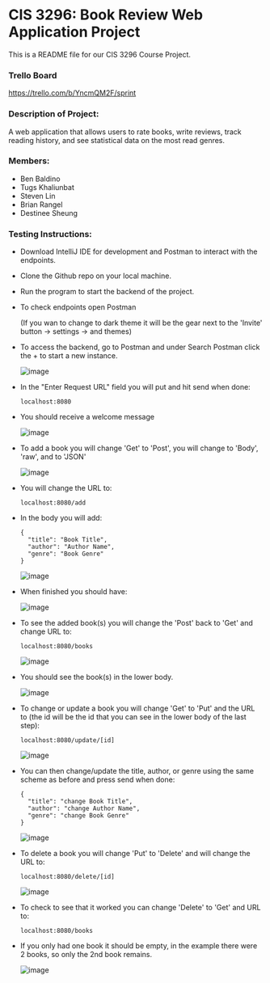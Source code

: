 # CIS 3296: Book Review Web Application Project

This is a README file for our CIS 3296 Course Project.

### Trello Board
https://trello.com/b/YncmQM2F/sprint

### Description of Project:
A web application that allows users to rate books, write reviews, track reading history, and see statistical data on the most read genres.

### Members:
* Ben Baldino
* Tugs Khaliunbat
* Steven Lin
* Brian Rangel
* Destinee Sheung

### Testing Instructions:
* Download IntelliJ IDE for development and Postman to interact with the endpoints.
* Clone the Github repo on your local machine.
* Run the program to start the backend of the project.
* To check endpoints open Postman
  
  (If you wan to change to dark theme it will be the gear next to the 'Invite' button -> settings -> and themes)
      
* To access the backend, go to Postman and under Search Postman click the + to start a new instance.

    ![image](https://user-images.githubusercontent.com/112522605/199356570-b4e6bf70-cd71-4223-b407-ac5bc21c43ed.png)

* In the "Enter Request URL" field you will put and hit send when done:
  ```
  localhost:8080
  ```
* You should receive a welcome message 

    ![image](https://user-images.githubusercontent.com/112522605/199356380-aa5bcfc0-d73b-4543-9c70-20ef2765141c.png)

* To add a book you will change 'Get' to 'Post', you will change to 'Body', 'raw', and to 'JSON'

    ![image](https://user-images.githubusercontent.com/112522605/199357210-9b1e592e-fbea-45be-8ad8-32081fb57145.png)

* You will change the URL to:
  ```
  localhost:8080/add
  ```
* In the body you will add:
  ```
  {
    "title": "Book Title",
    "author": "Author Name",
    "genre": "Book Genre"
  }
  ```
  
    ![image](https://user-images.githubusercontent.com/112522605/199357700-498068b6-8af2-4b34-90eb-48698a453a0f.png)

* When finished you should have:

    ![image](https://user-images.githubusercontent.com/112522605/199357792-1449e7a6-74d5-47fd-ac7a-c4b3bfb94347.png)
    
* To see the added book(s) you will change the 'Post' back to 'Get' and change URL to:
  ```
  localhost:8080/books
  ```
    ![image](https://user-images.githubusercontent.com/112522605/199358880-ef15dcaf-fa9f-4f99-86df-512690d85be6.png)
* You should see the book(s) in the lower body.

    ![image](https://user-images.githubusercontent.com/112522605/199359037-465c87c4-dcc1-42c9-95f3-d6b2d9f7a62a.png)
* To change or update a book you will change 'Get' to 'Put' and the URL to (the id will be the id that you can see in the lower body of the last step): 
  ```
  localhost:8080/update/[id]
  ```
    ![image](https://user-images.githubusercontent.com/112522605/199359624-6a4040cb-21ca-4c77-af6d-1d8773b585b4.png)
* You can then change/update the title, author, or genre using the same scheme as before and press send when done:
  ```
  {
    "title": "change Book Title",
    "author": "change Author Name",
    "genre": "change Book Genre"
  }
  ```
    ![image](https://user-images.githubusercontent.com/112522605/199359774-91f44d38-acd8-4429-8d92-a7c76c207510.png)
* To delete a book you will change 'Put' to 'Delete' and will change the URL to:
  ```
  localhost:8080/delete/[id]
  ```
    ![image](https://user-images.githubusercontent.com/112522605/199360074-bf9986d7-6d30-43fe-96b5-f0c075bb78fe.png)

* To check to see that it worked you can change 'Delete' to 'Get' and URL to:
  ```
  localhost:8080/books
  ```
* If you only had one book it should be empty, in the example there were 2 books, so only the 2nd book remains.

    ![image](https://user-images.githubusercontent.com/112522605/199360367-eba046c5-43e9-41cc-8840-a8205598d3a0.png)



